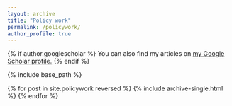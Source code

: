 ```yaml
---
layout: archive
title: "Policy work"
permalink: /policywork/
author_profile: true
---
```


{% if author.googlescholar %}
  You can also find my articles on <u><a href="{{author.googlescholar}}">my Google Scholar profile</a>.</u>
{% endif %}

{% include base_path %}

{% for post in site.policywork reversed %}
  {% include archive-single.html %}
{% endfor %}
